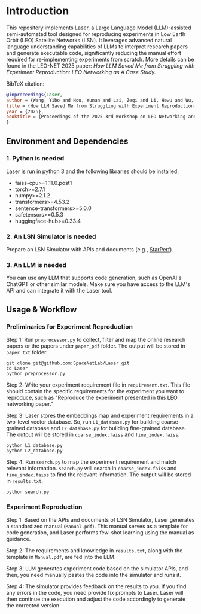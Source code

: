 # Introduction

This repository implements Laser, a Large Language Model (LLM)-assisted semi-automated tool designed for reproducing experiments in Low Earth Orbit (LEO) Satellite Networks (LSN). It leverages advanced natural language understanding capabilities of LLMs to interpret research papers and generate executable code, significantly reducing the manual effort required for re-implementing experiments from scratch. More details can be found in the LEO-NET 2025 paper: *How LLM Saved Me from Struggling with Experiment Reproduction: LEO Networking as A Case Study.*



BibTeX citation:
```bibtex
@inproceedings{Laser,
author = {Wang, Yibo and Hou, Yunan and Lai, Zeqi and Li, Hewu and Wu, Qian and Liu, Jun and Li, Yuanjie and Xie, Xin and Han, Zhifeng},
title = {How LLM Saved Me from Struggling with Experiment Reproduction: LEO Networking as A Case Study},
year = {2025},
booktitle = {Proceedings of the 2025 3rd Workshop on LEO Networking and Communication}
}
```




## Environment and Dependencies

### 1. Python is needed

Laser is run in python 3 and the following libraries should be installed:

- faiss-cpu>=1.11.0.post1
- torch>=2.7.1
- numpy>=2.1.2
- transformers>=4.53.2
- sentence-transformers>=5.0.0
- safetensors>=0.5.3
- huggingface-hub>=0.33.4


### 2. An LSN Simulator is needed

Prepare an LSN Simulator with APIs and documents (e.g., [StarPerf](https://github.com/SpaceNetLab/StarPerf_Simulator)).



### 3. An LLM is needed

You can use any LLM that supports code generation, such as OpenAI's ChatGPT or other similar models. Make sure you have access to the LLM's API and can integrate it with the Laser tool.


## Usage & Workflow

### Preliminaries for Experiment Reproduction

Step 1: Run `preprocessor.py` to collect, filter and map the online research papers or the papers under `paper_pdf` folder. The output will be stored in `paper_txt` folder.
```shell
git clone git@github.com:SpaceNetLab/Laser.git
cd Laser
python preprocessor.py
```


Step 2: Write your experiment requirement file in `requirement.txt`. This file should contain the specific requirements for the experiment you want to reproduce, such as "Reproduce the experiment presented in this LEO networking paper."

Step 3: Laser stores the embeddings map and experiment requirements in a two-level vector database.
So, run `L1_database.py` for building coarse-grained database and `L2_database.py` for building fine-grained database. The output will be stored in `coarse_index.faiss` and `fine_index.faiss`.
```shell
python L1_database.py
python L2_database.py
```

Step 4: Run `search.py` to map the experiment requirement and match relevant information. `search.py` will search in `coarse_index.faiss` and `fine_index.faiss` to find the relevant information. The output will be stored in `results.txt`.
```shell
python search.py
```

### Experiment Reproduction

Step 1: Based on the APIs and documents of LSN Simulator, Laser generates a standardized manual (`Manual.pdf`). This manual serves as a template for code generation, and Laser performs few-shot learning using the manual as guidance.

Step 2: The requirements and knowledge in `results.txt`, along with the template in `Manual.pdf`, are fed into the LLM.

Step 3: LLM generates experiment code based on the simulator APIs, and then, you need manually pastes the code into the simulator and runs it. 

Step 4: The simulator provides feedback on the results to you. If you find any errors in the code, you need provide fix prompts to Laser. Laser will then continue the execution and adjust the code accordingly to generate the corrected version.


